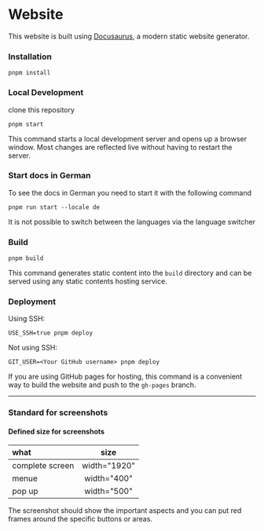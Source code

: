 # Website

This website is built using [Docusaurus](https://docusaurus.io/), a modern static website generator.

### Installation

```Shell
pnpm install
```

### Local Development

clone this repository

```Shell
pnpm start
```

This command starts a local development server and opens up a browser window. Most changes are reflected live without having to restart the server.

### Start docs in German

To see the docs in German you need to start it with the following command

```Shell
pnpm run start --locale de
```

It is not possible to switch between the languages via the language switcher

### Build

```Shell
pnpm build
```

This command generates static content into the `build` directory and can be served using any static contents hosting service.

### Deployment

Using SSH:

```Shell
USE_SSH=true pnpm deploy
```

Not using SSH:

```Shell
GIT_USER=<Your GitHub username> pnpm deploy
```

If you are using GitHub pages for hosting, this command is a convenient way to build the website and push to the `gh-pages` branch.

-----

### Standard for screenshots

#### Defined size for screenshots

|what               | size          |
|:-                 | :-:           |
|complete screen    | width="1920"  |
|menue              | width="400"   | 
|pop up             | width="500"   |

The screenshot should show the important aspects and you can put red frames around the specific buttons or areas.
